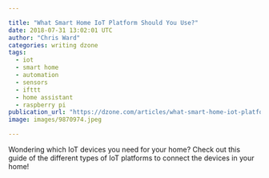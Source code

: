 ```yaml
---

title: "What Smart Home IoT Platform Should You Use?"
date: 2018-07-31 13:02:01 UTC
author: "Chris Ward"
categories: writing dzone
tags:
  - iot
  - smart home
  - automation
  - sensors
  - ifttt
  - home assistant
  - raspberry pi
publication_url: "https://dzone.com/articles/what-smart-home-iot-platform-should-you-use"
image: images/9870974.jpeg

---
```

Wondering which IoT devices you need for your home? Check out this guide of the different types of IoT platforms to connect the devices in your home!

